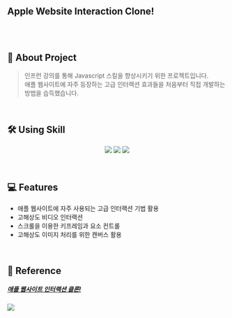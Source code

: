 ## Apple Website Interaction Clone!


<br>
<br>

## 🎯 About Project
> 인프런 강의를 통해 Javascript 스킬을 향상시키기 위한 프로젝트입니다.
<br>애플 웹사이트에 자주 등장하는 고급 인터랙션 효과들을 처음부터 직접 개발하는 방법을 습득했습니다. 



<br>

## 🛠 Using Skill
<p align='center'>
    <img src="https://img.shields.io/badge/Javascript-F7DF1E?style=flat&logo=javascript&logoColor=black"/>
    <img src="https://img.shields.io/badge/HTML5-E34F26?style=flat&logo=html5&logoColor=white"/>
    <img src="https://img.shields.io/badge/CSS3-1572B6?style=flat&logo=css3&logoColor=white"/>
</p>
<br>


## 💻 Features  
- 애플 웹사이트에 자주 사용되는 고급 인터랙션 기법 활용
- 고해상도 비디오 인터랙션
- 스크롤을 이용한 키프레임과 요소 컨트롤
- 고해상도 이미지 처리를 위한 캔버스 활용

<br>



## 🔖 Reference
##### [애플 웹사이트 인터랙션 클론!](https://www.inflearn.com/course/%EC%95%A0%ED%94%8C-%EC%9B%B9%EC%82%AC%EC%9D%B4%ED%8A%B8-%EC%9D%B8%ED%84%B0%EB%9E%99%EC%85%98-%ED%81%B4%EB%A1%A0/dashboard)

<img src="https://user-images.githubusercontent.com/66936285/186299429-9e317646-4edb-4ace-b1ad-ec11e6bb59c3.png">
